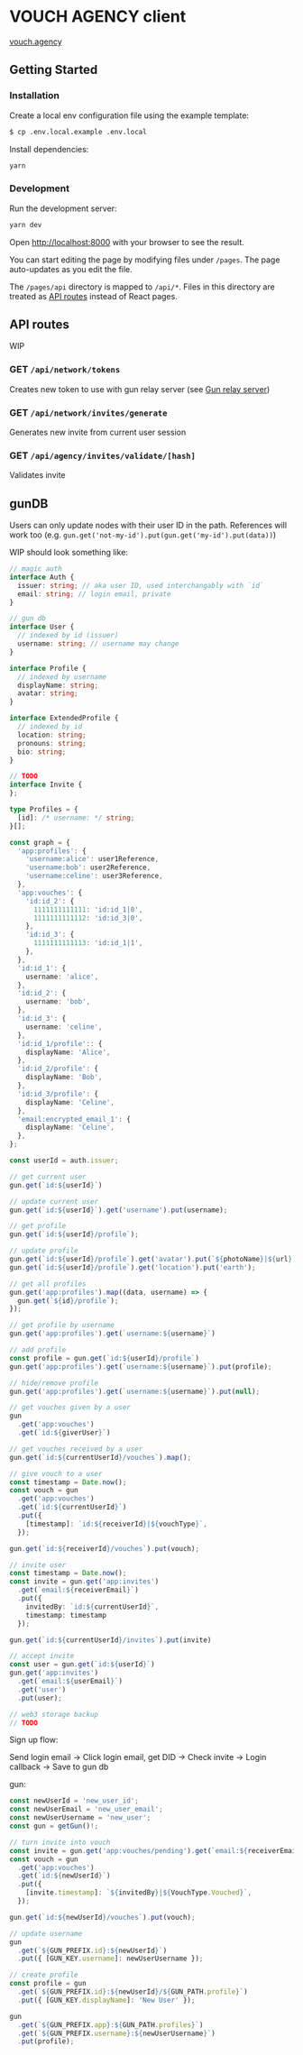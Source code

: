 # VOUCH AGENCY client

[vouch.agency](https://alpha.vouch.agency)

## Getting Started

### Installation

Create a local env configuration file using the example template:

```bash
$ cp .env.local.example .env.local
```

Install dependencies:

```bash
yarn
```

### Development

Run the development server:

```bash
yarn dev
```

Open [http://localhost:8000](http://localhost:8000) with your browser to see the result.

You can start editing the page by modifying files under `/pages`. The page auto-updates as you edit the file.

The `/pages/api` directory is mapped to `/api/*`. Files in this directory are treated as [API routes](https://nextjs.org/docs/api-routes/introduction) instead of React pages.

## API routes

WIP

### GET `/api/network/tokens`

Creates new token to use with gun relay server (see [Gun relay server](../server))

### GET `/api/network/invites/generate`

Generates new invite from current user session

### GET `/api/agency/invites/validate/[hash]`

Validates invite

## gunDB

Users can only update nodes with their user ID in the path. References will work too (e.g. `gun.get('not-my-id').put(gun.get('my-id').put(data))`)

WIP should look something like:

```ts
// magic auth
interface Auth {
  issuer: string; // aka user ID, used interchangably with `id`
  email: string; // login email, private
}
```

```ts
// gun db
interface User {
  // indexed by id (issuer)
  username: string; // username may change
}

interface Profile {
  // indexed by username
  displayName: string;
  avatar: string;
}

interface ExtendedProfile {
  // indexed by id
  location: string;
  pronouns: string;
  bio: string;
}

// TODO
interface Invite {
};

type Profiles = {
  [id]: /* username: */ string;
}[];

const graph = {
  'app:profiles': {
    'username:alice': user1Reference,
    'username:bob': user2Reference,
    'username:celine': user3Reference,
  },
  'app:vouches': {
    'id:id_2': {
      1111111111111: 'id:id_1|0',
      1111111111112: 'id:id_3|0',
    },
    'id:id_3': {
      1111111111113: 'id:id_1|1',
    },
  },
  'id:id_1': {
    username: 'alice',
  },
  'id:id_2': {
    username: 'bob',
  },
  'id:id_3': {
    username: 'celine',
  },
  'id:id_1/profile':: {
    displayName: 'Alice',
  },
  'id:id_2/profile': {
    displayName: 'Bob',
  },
  'id:id_3/profile': {
    displayName: 'Celine',
  },
  'email:encrypted_email_1': {
    displayName: 'Celine',
  },
};

const userId = auth.issuer;

// get current user
gun.get(`id:${userId}`)

// update current user
gun.get(`id:${userId}`).get('username').put(username);

// get profile
gun.get(`id:${userId}/profile`);

// update profile
gun.get(`id:${userId}/profile`).get('avatar').put(`${photoName}|${url}`);
gun.get(`id:${userId}/profile`).get('location').put('earth');

// get all profiles
gun.get('app:profiles').map((data, username) => {
  gun.get(`${id}/profile`);
});

// get profile by username
gun.get('app:profiles').get(`username:${username}`)

// add profile
const profile = gun.get(`id:${userId}/profile`)
gun.get('app:profiles').get(`username:${username}`).put(profile);

// hide/remove profile
gun.get('app:profiles').get(`username:${username}`).put(null);

// get vouches given by a user
gun
  .get('app:vouches')
  .get(`id:${giverUser}`)

// get vouches received by a user
gun.get(`id:${currentUserId}/vouches`).map();

// give vouch to a user
const timestamp = Date.now();
const vouch = gun
  .get('app:vouches')
  .get(`id:${currentUserId}`)
  .put({
    [timestamp]: `id:${receiverId}|${vouchType}`,
  });

gun.get(`id:${receiverId}/vouches`).put(vouch);

// invite user
const timestamp = Date.now();
const invite = gun.get('app:invites')
  .get(`email:${receiverEmail}`)
  .put({
    invitedBy: `id:${currentUserId}`,
    timestamp: timestamp
  });

gun.get(`id:${currentUserId}/invites`).put(invite)

// accept invite
const user = gun.get(`id:${userId}`)
gun.get('app:invites')
  .get(`email:${userEmail}`)
  .get('user')
  .put(user);
```

```ts
// web3 storage backup
// TODO
```

Sign up flow:

Send login email -> Click login email, get DID -> Check invite -> Login callback -> Save to gun db

gun:

```ts
const newUserId = 'new_user_id';
const newUserEmail = 'new_user_email';
const newUserUsername = 'new_user';
const gun = getGun()!;

// turn invite into vouch
const invite = gun.get('app:vouches/pending').get(`email:${receiverEmail}`);
const vouch = gun
  .get('app:vouches')
  .get(`id:${newUserId}`)
  .put({
    [invite.timestamp]: `${invitedBy}|${VouchType.Vouched}`,
  });

gun.get(`id:${newUserId}/vouches`).put(vouch);

// update username
gun
  .get(`${GUN_PREFIX.id}:${newUserId}`)
  .put({ [GUN_KEY.username]: newUserUsername });

// create profile
const profile = gun
  .get(`${GUN_PREFIX.id}:${newUserId}/${GUN_PATH.profile}`)
  .put({ [GUN_KEY.displayName]: 'New User' });

gun
  .get(`${GUN_PREFIX.app}:${GUN_PATH.profiles}`)
  .get(`${GUN_PREFIX.username}:${newUserUsername}`)
  .put(profile);
```
